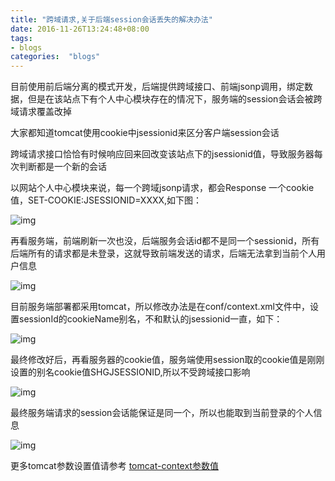 ```yaml
---
title: "跨域请求,关于后端session会话丢失的解决办法"
date: 2016-11-26T13:24:48+08:00
tags:
- blogs
categories:  "blogs" 
---
```


目前使用前后端分离的模式开发，后端提供跨域接口、前端jsonp调用，绑定数据，但是在该站点下有个人中心模块存在的情况下，服务端的session会话会被跨域请求覆盖改掉

大家都知道tomcat使用cookie中jsessionid来区分客户端session会话

跨域请求接口恰恰有时候响应回来回改变该站点下的jsessionid值，导致服务器每次判断都是一个新的会话

以网站个人中心模块来说，每一个跨域jsonp请求，都会Response 一个cookie值，SET-COOKIE:JSESSIONID=XXXX,如下图：

![img](613480-20161126132206971-116447523.jpg)

再看服务端，前端刷新一次也没，后端服务会话id都不是同一个sessionid，所有后端所有的请求都是未登录，这就导致前端发送的请求，后端无法拿到当前个人用户信息

![img](613480-20161126132215659-1584803997.jpg) 

目前服务端部署都采用tomcat，所以修改办法是在conf/context.xml文件中，设置sessionId的cookieName别名，不和默认的jsessionid一直，如下：

![img](613480-20161126132227534-436863016.jpg)

最终修改好后，再看服务器的cookie值，服务端使用session取的cookie值是刚刚设置的别名cookie值SHGJSESSIONID,所以不受跨域接口影响

![img](613480-20161126132237190-1256360380.jpg)

最终服务端请求的session会话能保证是同一个，所以也能取到当前登录的个人信息

 ![img](613480-20161126132245768-165100936.jpg)

更多tomcat参数设置值请参考  [tomcat-context参数值](http://tomcat.apache.org/tomcat-7.0-doc/config/context.html#Defining_a_context)